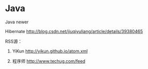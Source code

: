 # Java
Java newer

Hibernate http://blog.csdn.net/jiuqiyuliang/article/details/39380465

RSS源：

1. YiKun http://yikun.github.io/atom.xml

2. 程序师 http://www.techug.com/feed
